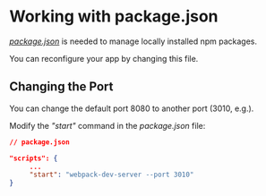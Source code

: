# Working with package.json

[*package.json*](https://docs.npmjs.com/getting-started/using-a-package.json) is needed to manage locally installed npm packages.

You can reconfigure your app by changing this file.

## Changing the Port

You can change the default port 8080 to another port (3010, e.g.).

Modify the *"start"* command in the *package.json* file:

```json
// package.json

"scripts": { 
     ... 
     "start": "webpack-dev-server --port 3010"
}
```